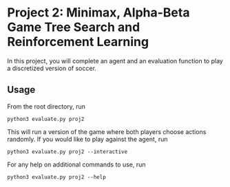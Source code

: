 # Project 2: Minimax, Alpha-Beta Game Tree Search and Reinforcement Learning

In this project, you will complete an agent and an evaluation function
to play a discretized version of soccer.

## Usage

From the root directory, run

    python3 evaluate.py proj2

This will run a version of the game where both players choose actions
randomly. If you would like to play against the agent, run

    python3 evaluate.py proj2 --interactive

For any help on additional commands to use, run

    python3 evaluate.py proj2 --help
